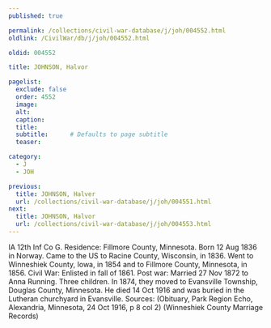 ```yaml
---
published: true

permalink: /collections/civil-war-database/j/joh/004552.html
oldlink: /CivilWar/db/j/joh/004552.html

oldid: 004552

title: JOHNSON, Halvor

pagelist:
  exclude: false
  order: 4552
  image: 
  alt:
  caption:
  title:
  subtitle:      # Defaults to page subtitle
  teaser:

category: 
  - J 
  - JOH

previous:
  title: JOHNSON, Halver
  url: /collections/civil-war-database/j/joh/004551.html  
next:
  title: JOHNSON, Halvor
  url: /collections/civil-war-database/j/joh/004553.html   
---
```

IA 12th Inf Co G. Residence: Fillmore County, Minnesota. Born 12 Aug 1836 in Norway. Came to the US to Racine County, Wisconsin, in 1836. Went to Winneshiek County, Iowa, in 1854 and to Fillmore County, Minnesota, in 1856. Civil War: Enlisted in fall of 1861. Post war: Married 27 Nov 1872 to Anna Running. Three children. In 1874, they moved to Evansville Township, Douglas County, Minnesota. He died 14 Oct 1916 and was buried in the Lutheran churchyard in Evansville. Sources: (Obituary, Park Region Echo, Alexandria, Minnesota, 24 Oct 1916, p 8 col 2) (Winneshiek County Marriage Records)